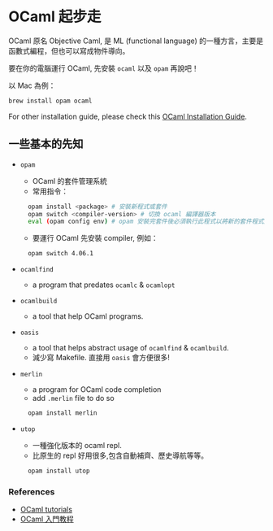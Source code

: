 # OCaml 起步走

OCaml 原名 Objective Caml, 是 ML (functional language) 的一種方言，主要是函數式編程，但也可以寫成物件導向。

要在你的電腦運行 OCaml, 先安裝 `ocaml` 以及 `opam` 再說吧！

以 Mac 為例：

```sh
brew install opam ocaml
```

For other installation guide, please check this [OCaml Installation Guide](https://ocaml.org/docs/install.html).

## 一些基本的先知

* `opam`
  - OCaml 的套件管理系統
  - 常用指令：
  ```sh
    opam install <package> # 安裝新程式或套件
    opam switch <compiler-version> # 切換 ocaml 編譯器版本
    eval (opam config env) # opam 安裝完套件後必須執行此程式以將新的套件程式加入路徑中
  ```
  - 要運行 OCaml 先安裝 compiler, 例如：
  ```sh
    opam switch 4.06.1
  ```

* `ocamlfind`
  - a program that predates `ocamlc` & `ocamlopt`
* `ocamlbuild`
  - a tool that help OCaml programs.
* `oasis`
  - a tool that helps abstract usage of `ocamlfind` & `ocamlbuild`.
  - 減少寫 Makefile. 直接用 `oasis` 會方便很多!
* `merlin`
  - a program for OCaml code completion
  - add `.merlin` file to do so
  ```sh
    opam install merlin
  ```
* `utop`
  - 一種強化版本的 ocaml repl.
  - 比原生的 repl 好用很多,包含自動補齊、歷史導航等等。
  ```sh
    opam install utop
  ```


### References

* [OCaml tutorials](https://ocaml.org/learn/tutorials/)
* [OCaml 入門教程](https://zh.wikibooks.org/zh-tw/User:Gqqnb/OCaml%E5%85%A5%E9%97%A8%E6%95%99%E7%A8%8B/%EF%BC%88%E4%B8%80%EF%BC%89%E7%AE%80%E4%BB%8B)
